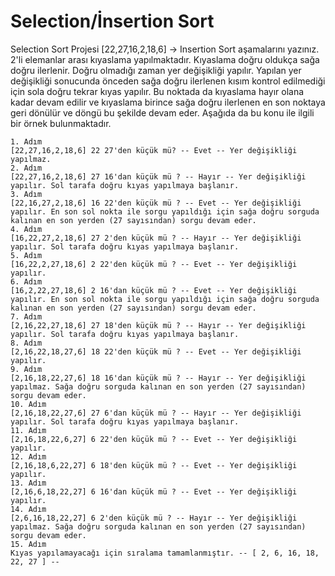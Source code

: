 # Selection/İnsertion Sort
Selection Sort Projesi
    [22,27,16,2,18,6] -> Insertion Sort aşamalarını yazınız.
    2'li elemanlar arası kıyaslama yapılmaktadır. Kıyaslama doğru oldukça sağa doğru ilerlenir. Doğru olmadığı zaman yer değişikliği yapılır. Yapılan yer değişikliği sonucunda önceden sağa doğru ilerlenen kısım kontrol edilmediği için sola doğru tekrar kıyas yapılır. Bu       noktada da kıyaslama hayır olana kadar devam edilir ve kıyaslama birince sağa doğru ilerlenen en son noktaya geri dönülür ve döngü bu şekilde devam eder. Aşağıda da bu konu ile ilgili bir örnek bulunmaktadır.
    
    1. Adım
    [22,27,16,2,18,6] 22 27'den küçük mü? -- Evet -- Yer değişikliği yapılmaz.
    2. Adım
    [22,27,16,2,18,6] 27 16'dan küçük mü ? -- Hayır -- Yer değişikliği yapılır. Sol tarafa doğru kıyas yapılmaya başlanır.
    3. Adım
    [22,16,27,2,18,6] 16 22'den küçük mü ? -- Evet -- Yer değişikliği yapılır. En son sol nokta ile sorgu yapıldığı için sağa doğru sorguda kalınan en son yerden (27 sayısından) sorgu devam eder.
    4. Adım
    [16,22,27,2,18,6] 27 2'den küçük mü ? -- Hayır -- Yer değişikliği yapılır. Sol tarafa doğru kıyas yapılmaya başlanır.
    5. Adım
    [16,22,2,27,18,6] 2 22'den küçük mü ? -- Evet -- Yer değişikliği yapılır.
    6. Adım
    [16,2,22,27,18,6] 2 16'dan küçük mü ? -- Evet -- Yer değişikliği yapılır. En son sol nokta ile sorgu yapıldığı için sağa doğru sorguda kalınan en son yerden (27 sayısından) sorgu devam eder.
    7. Adım
    [2,16,22,27,18,6] 27 18'den küçük mü ? -- Hayır -- Yer değişikliği yapılır. Sol tarafa doğru kıyas yapılmaya başlanır.
    8. Adım
    [2,16,22,18,27,6] 18 22'den küçük mü ? -- Evet -- Yer değişikliği yapılır.
    9. Adım
    [2,16,18,22,27,6] 18 16'dan küçük mü ? -- Hayır -- Yer değişikliği yapılmaz. Sağa doğru sorguda kalınan en son yerden (27 sayısından) sorgu devam eder.
    10. Adım
    [2,16,18,22,27,6] 27 6'dan küçük mü ? -- Hayır -- Yer değişikliği yapılır. Sol tarafa doğru kıyas yapılmaya başlanır.
    11. Adım
    [2,16,18,22,6,27] 6 22'den küçük mü ? -- Evet -- Yer değişikliği yapılır.
    12. Adım
    [2,16,18,6,22,27] 6 18'den küçük mü ? -- Evet -- Yer değişikliği yapılır.
    13. Adım
    [2,16,6,18,22,27] 6 16'dan küçük mü ? -- Evet -- Yer değişikliği yapılır.
    14. Adım
    [2,6,16,18,22,27] 6 2'den küçük mü ? -- Hayır -- Yer değişikliği yapılmaz. Sağa doğru sorguda kalınan en son yerden (27 sayısından) sorgu devam eder.
    15. Adım
    Kıyas yapılamayacağı için sıralama tamamlanmıştır. -- [ 2, 6, 16, 18, 22, 27 ] --



    
